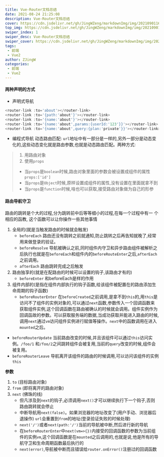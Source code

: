 ```yaml
---
title: Vue-Router文档总结
date: 2021-08-24 21:25:08
description: Vue-Router文档总结
cover: https://cdn.jsdelivr.net/gh/JingWZeng/markdownImg/img/202109011607377.jpg
top_img: https://cdn.jsdelivr.net/gh/JingWZeng/markdownImg/img/202109011607377.jpg
swiper_index: 1
swiper_desc: Vue-Router文档总结
swiper_cover: https://cdn.jsdelivr.net/gh/JingWZeng/markdownImg/img/202109011607377.jpg
tags: 
 - 前端
 - Vue2
author: ZJingW
categories: 
 - 前端
 - Vue2
---
```

#### 两种声明的方式
+ 声明式导航
```javascript
<router-link :to='about'></router-link>
<router-link :to='{path:'about'}'></router-link>
<router-link :to='{name:'about'}'></router-link>
<router-link :to='{name:'about',params:{userId:'123'}}'></router-link>
<router-link :to='{name:'about',query:{plan:'private'}}'></router-link>
```
+ 编程式导航
动态路由匹配: `url`地址中有一部分是一样的,另外一部分是动态变化的,这些动态变化就是路由参数,也就是动态路由匹配。两种方式:
>1. 用路由对象
>2. 使用`props`
>+ 当`props`是`boolean`时候,路由对象里面的参数会被设置成组件的属性 `props:['id']`
>+ 当`props`是`Object`时候,原样设置成组件的属性,没有设置在里面就拿不到
>+ 当`props`是`function`时候,啥也可以获取,接受路由对象做为自己的形参



#### 路由导航守卫
路由的跳转是个大的过程,分为跳转前中后等等细小的过程,在每一个过程中有一 个相应的函教, 这个函数可以让你操作一些其他事情
1. 全局的(就是当触发路由的时候就会触发)
    + `beforeEach`
路由还没有跳转之前就通知,防止跳转之后再告知就晚了,经常用来做登录的验证。
    + `beforeResolve`
导航被确认之前,同时组件内守卫和异步路由组件被解析之后执行也就是在`beforeEach`和组件内的`beforeRouteEnter`之后,`afterEach`之前调用。
    + `afterEach`
路由跳转完成之后触发
2. 路由独享的(就是在配路由的时候可以设置的钩子,该路由才有的)
   + `beforeEnter`
和beforeEach是样的作用
3. 组件内部的(是指在组件内部执行的钩子函数,给该组件被配置在的路由添加生命周期的钩子函数)
   + `beforeRouterEnter`
在`beforeCreated`之前调用,是拿不到`this`的,用`this`是访问不了组件的实例对象的,可以通过`next`函数,参数传入一个回调函数来获取组件实例,这个回调函数在路由被确认的时候就会调用。组件实例作为回调函故的参数。可以获取服务端的数据,当成功获取并能进入路由的时候,调用`next`通过`vm`访问组件实例进行赋值等操作。`next`中的函数调用在进入`mounted`之后。
  + `beforeRouterUpdate`
当前路由改变的时候,并且该组件可以通过`this`访问实例。`/foo/1` 和`/foo/2`之间跳转组件会被复用,当前的`query`改变的时候,组件会被复用。
  + `beforeRouterLeave`
导航离开该组件的路由的时候调用,可以访问该组件的实例`this`

**参数**
1. `to` (目标路由对象)
2. `from` (即将离开的路由对象)
3. `next` (佛珠的线)
   + 但凡涉及到`next`的钩子,必须调用`next()`才可以继续执行下一个钩子,否则路由跳转就会停止
   + 中断导航用`next(false)`。如果浏览器的地址改变了(用户手动、浏览器后退操作) `url`会重置到`from`的地址(登录验证失败的时候处理)
   + `next('/')`或者`next(path:'/')`当前的导航被中断,然后进行新的导航
   + 在`beforeRouterEnter`中`next(vm=>{})`内接受的回调函数的参数为当前组件的实例`vm`,这个回调函数是在`mounted`之后调用的,也就是说,他是所有的导航守卫和生命周期函数最后执行的
   + `next(error)`,导航被中断而且错误给`router.onError()`注册过的回调函数